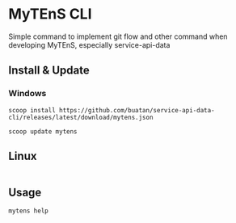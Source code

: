 # MyTEnS CLI

Simple command to implement git flow and other command when developing MyTEnS, especially service-api-data

## Install & Update

### Windows

```shell
scoop install https://github.com/buatan/service-api-data-cli/releases/latest/download/mytens.json
```

```shell
scoop update mytens
```

## Linux
```shell

```

## Usage
```shell
mytens help
```